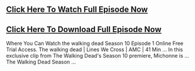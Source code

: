 ## [Click Here To Watch Full Episode Now](https://t.co/ewvtWAWnVz)
## [Click Here To Download Full Episode Now](https://t.co/ewvtWAWnVz)

Where You Can Watch the walking dead Season 10 Episode 1 Online Free Trial Access. The walking dead | Lines We Cross | AMC | 41 Min ... In this exclusive clip from The Walking Dead's Season 10 premiere, Michonne is ... The Walking Dead Season ...
